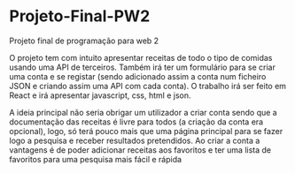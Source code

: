 # Projeto-Final-PW2
Projeto final de programação para web 2

O projeto tem com intuito apresentar receitas de todo o tipo de comidas usando uma API de terceiros. Também irá ter um formulário para se criar uma conta e se registar (sendo adicionado assim a conta num ficheiro JSON e criando assim uma API com cada conta). O trabalho irá ser feito em React e irá apresentar javascript, css, html e json. 

A ideia principal não seria obrigar um utilizador a criar conta sendo que a documentação das receitas é livre para todos (a criação da conta era opcional), logo, só terá pouco mais que uma página principal para se fazer logo a pesquisa e receber resultados pretendidos. Ao criar a conta a vantagens é de poder adicionar receitas aos favoritos e ter uma lista de favoritos para uma pesquisa mais fácil e rápida

